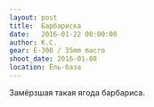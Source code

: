 ```yaml
---
layout: post
title:  Барбариска
date:   2016-01-22 00:00:00
author: К.С.
gear: E-300 / 35mm macro
shoot_date: 2016-01-08
location: Ёль-база
---
```


Замёрзшая такая ягода барбариса.
